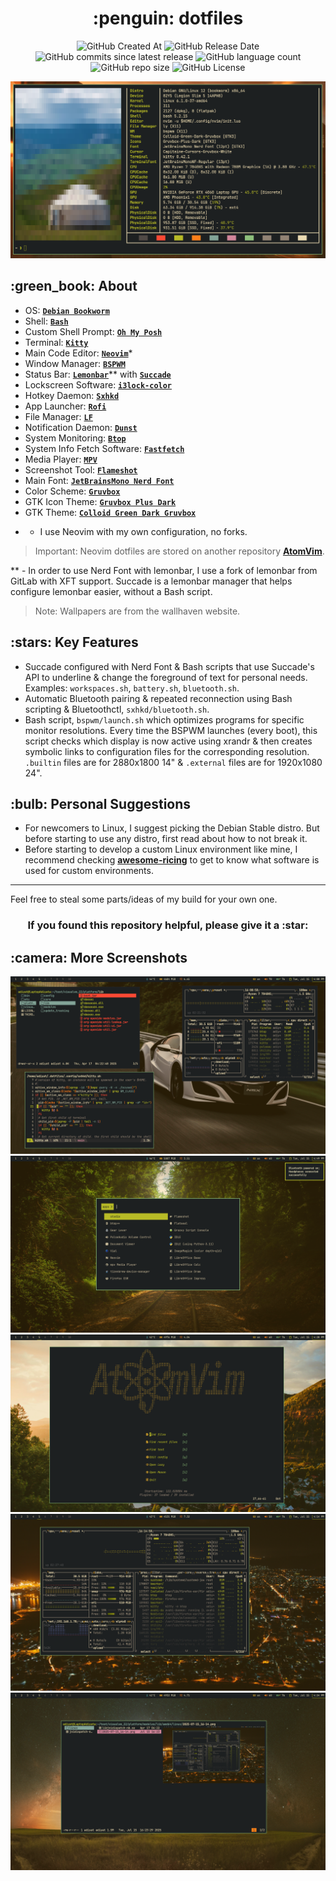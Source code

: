 <h1 align="center">:penguin: dotfiles</h1>

<p align="center">

<img alt="GitHub Created At" src="https://img.shields.io/github/created-at/bearbaka/dotfiles?style=for-the-badge">
<img alt="GitHub Release Date" src="https://img.shields.io/github/release-date/bearbaka/dotfiles?display_date=published_at&style=for-the-badge">
<img alt="GitHub commits since latest release" src="https://img.shields.io/github/commits-since/bearbaka/dotfiles/latest?sort=date&style=for-the-badge">
<img alt="GitHub language count" src="https://img.shields.io/github/languages/count/bearbaka/dotfiles?style=for-the-badge">
<img alt="GitHub repo size" src="https://img.shields.io/github/repo-size/bearbaka/dotfiles?style=for-the-badge">
<img alt="GitHub License" src="https://img.shields.io/github/license/bearbaka/dotfiles?style=for-the-badge">

</p>

![System Info](.github/Screenshots/Screenshot_1.png)

<h2>:green_book: About</h2>

- OS: [**`Debian Bookworm`**](https://www.debian.org/releases/bookworm/)
- Shell: [**`Bash`**](https://www.gnu.org/software/bash/)
- Custom Shell Prompt: [**`Oh My Posh`**](https://ohmyposh.dev/)
- Terminal: [**`Kitty`**](https://sw.kovidgoyal.net/kitty/)
- Main Code Editor: [**`Neovim`**](https://neovim.io/)\*
- Window Manager: [**`BSPWM`**](https://github.com/baskerville/bspwm)
- Status Bar: [**`Lemonbar`**](https://gitlab.com/protesilaos/lemonbar-xft)** with [**`Succade`**](https://github.com/domsson/succade)
- Lockscreen Software: [**`i3lock-color`**](https://github.com/Raymo111/i3lock-color)
- Hotkey Daemon: [**`Sxhkd`**](https://github.com/baskerville/sxhkd)
- App Launcher: [**`Rofi`**](https://github.com/davatorium/rofi)
- File Manager: [**`LF`**](https://github.com/gokcehan/lf)
- Notification Daemon: [**`Dunst`**](https://github.com/dunst-project/dunst)
- System Monitoring: [**`Btop`**](https://github.com/aristocratos/btop)
- System Info Fetch Software: [**`Fastfetch`**](https://github.com/fastfetch-cli/fastfetch)
- Media Player: [**`MPV`**](https://mpv.io/)
- Screenshot Tool: [**`Flameshot`**](https://flameshot.org/)
- Main Font: [**`JetBrainsMono Nerd Font`**](https://github.com/ryanoasis/nerd-fonts)
- Color Scheme: [**`Gruvbox`**](https://github.com/morhetz/gruvbox)
- GTK Icon Theme: [**`Gruvbox Plus Dark`**](https://github.com/SylEleuth/gruvbox-plus-icon-pack)
- GTK Theme: [**`Colloid Green Dark Gruvbox`**](https://github.com/vinceliuice/Colloid-gtk-theme)
<p>

* - I use Neovim with my own configuration, no forks.<br>

> Important:
> Neovim dotfiles are stored on another repository [**AtomVim**](https://github.com/bearbaka/AtomVim).

\*\* - In order to use Nerd Font with lemonbar, I use a fork of lemonbar from GitLab with XFT support. Succade is a lemonbar manager that helps configure lemonbar easier, without a Bash script.

> Note:
> Wallpapers are from the wallhaven website.

</p>

<h2>:stars: Key Features</h2>

- Succade configured with Nerd Font & Bash scripts that use Succade's API to underline & change the foreground of text for personal needs. Examples: `workspaces.sh`, `battery.sh`, `bluetooth.sh`.
- Automatic Bluetooth pairing & repeated reconnection using Bash scripting & Bluetoothctl, `sxhkd/bluetooth.sh`.
- Bash script, `bspwm/launch.sh` which optimizes programs for specific monitor resolutions. Every time the BSPWM launches (every boot), this script checks which display is now active using xrandr & then creates symbolic links to configuration files for the corresponding resolution. `.builtin` files are for 2880x1800 14" & `.external` files are for 1920x1080 24".

<h2>:bulb: Personal Suggestions</h2>

- For newcomers to Linux, I suggest picking the Debian Stable distro. But before starting to use any distro, first read about how to not break it.
- Before starting to develop a custom Linux environment like mine, I recommend checking [**awesome-ricing**](https://github.com/fosslife/awesome-ricing) to get to know what software is used for custom environments.

---

<p>
Feel free to steal some parts/ideas of my build for your own one.
</p>
<h3 align=center>If you found this repository helpful, please give it a :star:</h3>

<h2>:camera: More Screenshots</h2>

![Screenshot 1](.github/Screenshots/Screenshot_2.png)
![Screenshot 2](.github/Screenshots/Screenshot_3.png)
![Screenshot 3](.github/Screenshots/Screenshot_4.png)
![Screenshot 4](.github/Screenshots/Screenshot_5.png)
![Screenshot 5](.github/Screenshots/Screenshot_6.png)
